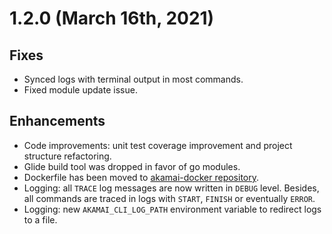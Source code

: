 # 1.2.0 (March 16th, 2021)

## Fixes
* Synced logs with terminal output in most commands.
* Fixed module update issue.

## Enhancements
* Code improvements: unit test coverage improvement and project structure refactoring.
* Glide build tool was dropped in favor of go modules.
* Dockerfile has been moved to [akamai-docker repository](https://github.com/akamai/akamai-docker/).
* Logging: all `TRACE` log messages are now written in `DEBUG` level. Besides, all commands are traced in logs with `START`, `FINISH` or eventually `ERROR`.
* Logging: new `AKAMAI_CLI_LOG_PATH` environment variable to redirect logs to a file.